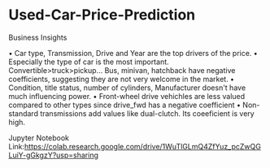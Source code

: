 # Used-Car-Price-Prediction

Business Insights

•	Car type, Transmission, Drive and Year are the top drivers of the price.
•	Especially the type of car is the most important. Convertible>truck>pickup... Bus, minivan, hatchback have negative coefficients, suggesting they are not very welcome in the market.
•	Condition, title status, number of cylinders, Manufacturer doesn't have much influencing power.
•	Front-wheel drive vehichles are less valued compared to other types since drive_fwd has a negative coefficient
•	Non-standard transmissions add values like dual-clutch. Its coeeficient is very high.


Jupyter Notebook Link:https://colab.research.google.com/drive/1WuTlGLmQ4ZfYuz_pcZwQGLuiY-gGkgzY?usp=sharing 
